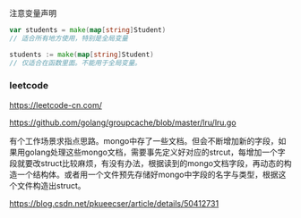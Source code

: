 
注意变量声明

```go
var students = make(map[string]Student)
// 适合所有地方使用，特别是全局变量

students := make(map[string]Student)
// 仅适合在函数里面。不能用于全局变量。

```





### leetcode



https://leetcode-cn.com/



https://github.com/golang/groupcache/blob/master/lru/lru.go



有个工作场景求指点思路。mongo中存了一些文档。但会不断增加新的字段，如果用golang处理这些mongo文档，需要事先定义好对应的strcut，每增加一个字段就要改struct比较麻烦，有没有办法，根据读到的mongo文档字段，再动态的构造一个结构体。或者用一个文件预先存储好mongo中字段的名字与类型，根据这个文件构造出struct。

https://blog.csdn.net/pkueecser/article/details/50412731


